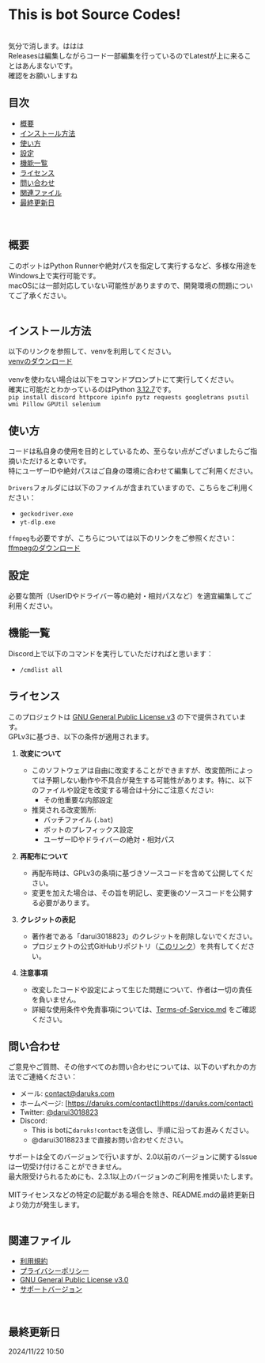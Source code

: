 # This is bot Source Codes!
<br>
気分で消します。ははは<br>
Releasesは編集しながらコード一部編集を行っているのでLatestが上に来ることはあんまないです。<br>
確認をお願いしますね
<br>


## 目次
- [概要](#概要)
- [インストール方法](#インストール方法)
- [使い方](#使い方)
- [設定](#設定)
- [機能一覧](#機能一覧)
- [ライセンス](#ライセンス)
- [問い合わせ](#問い合わせ)
- [関連ファイル](#関連ファイル)
- [最終更新日](#最終更新日)

<br>

## 概要
このボットはPython Runnerや絶対パスを指定して実行するなど、多様な用途をWindows上で実行可能です。<br>
macOSには一部対応していない可能性がありますので、開発環境の問題についてご了承ください。<br><br>

## インストール方法
以下のリンクを参照して、venvを利用してください。<br>
[venvのダウンロード](https://github.com/darui3018823/Thisisbot/releases/download/2.3.2/venv_3.12.7.zip)<br>
<br>
venvを使わない場合は以下をコマンドプロンプトにて実行してください。<br>
確実に可能だとわかっているのはPython [3.12.7](https://www.python.org/downloads/release/python-3127/)です。<br>
`pip install discord httpcore ipinfo pytz requests googletrans psutil wmi Pillow GPUtil selenium`<br>

## 使い方
コードは私自身の使用を目的としているため、至らない点がございましたらご指摘いただけると幸いです。<br>
特にユーザーIDや絶対パスはご自身の環境に合わせて編集してご利用ください。<br>

`Drivers`フォルダには以下のファイルが含まれていますので、こちらをご利用ください：
- `geckodriver.exe`
- `yt-dlp.exe`

`ffmpeg`も必要ですが、こちらについては以下のリンクをご参照ください：
[ffmpegのダウンロード](https://bot.daruks.com/thisisbot/ffmpeg/)

## 設定
必要な箇所（UserIDやドライバー等の絶対・相対パスなど）を適宜編集してご利用ください。

## 機能一覧
Discord上で以下のコマンドを実行していただければと思います：
- `/cmdlist all`

## ライセンス
このプロジェクトは [GNU General Public License v3](https://github.com/darui3018823/Thisisbot/blob/main/LICENSE) の下で提供されています。  
GPLv3に基づき、以下の条件が適用されます。

1. **改変について**  
   - このソフトウェアは自由に改変することができますが、改変箇所によっては予期しない動作や不具合が発生する可能性があります。特に、以下のファイルや設定を改変する場合は十分にご注意ください:
     - その他重要な内部設定
   - 推奨される改変箇所:
     - バッチファイル (`.bat`)
     - ボットのプレフィックス設定
     - ユーザーIDやドライバーの絶対・相対パス

2. **再配布について**  
   - 再配布時は、GPLv3の条項に基づきソースコードを含めて公開してください。
   - 変更を加えた場合は、その旨を明記し、変更後のソースコードを公開する必要があります。

3. **クレジットの表記**  
   - 著作者である「darui3018823」のクレジットを削除しないでください。
   - プロジェクトの公式GitHubリポジトリ（[このリンク](https://github.com/darui3018823/Thisisbot)）を共有してください。

4. **注意事項**  
   - 改変したコードや設定によって生じた問題について、作者は一切の責任を負いません。
   - 詳細な使用条件や免責事項については、[Terms-of-Service.md](./Terms-of-Service.md) をご確認ください。

## 問い合わせ
ご意見やご質問、その他すべてのお問い合わせについては、以下のいずれかの方法でご連絡ください：
- メール: contact@daruks.com
- ホームページ: [https://daruks.com/contact](https://daruks.com/contact)
- Twitter: [@darui3018823](https://twitter.com/darui3018823)
- Discord:
  - This is botに`daruks!contact`を送信し、手順に沿ってお進みください。
  - @darui3018823まで直接お問い合わせください。

サポートは全てのバージョンで行いますが、2.0以前のバージョンに関するIssueは一切受け付けることができません。<br>
最大限受けられるためにも、2.3.1以上のバージョンのご利用を推奨いたします。<br>
<br>
MITライセンスなどの特定の記載がある場合を除き、README.mdの最終更新日より効力が発生します。<br>
<br>

## 関連ファイル
- [利用規約](https://github.com/darui3018823/Thisisbot/blob/main/Terms-of-Service.md)
- [プライバシーポリシー](https://github.com/darui3018823/Thisisbot/blob/main/Privacy-Policy.md)
- [GNU General Public License v3.0](https://github.com/darui3018823/Thisisbot/blob/main/LICENSE)
- [サポートバージョン](https://github.com/darui3018823/Thisisbot/blob/main/Support-Status.md)
<br>

## 最終更新日
2024/11/22 10:50

